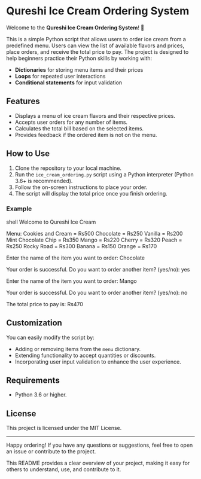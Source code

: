 # Qureshi Ice Cream Ordering System

Welcome to the **Qureshi Ice Cream Ordering System**! 🍦

This is a simple Python script that allows users to order ice cream from a predefined menu. Users can view the list of available flavors and prices, place orders, and receive the total price to pay. The project is designed to help beginners practice their Python skills by working with:

- **Dictionaries** for storing menu items and their prices
- **Loops** for repeated user interactions
- **Conditional statements** for input validation

## Features

- Displays a menu of ice cream flavors and their respective prices.
- Accepts user orders for any number of items.
- Calculates the total bill based on the selected items.
- Provides feedback if the ordered item is not on the menu.

## How to Use

1. Clone the repository to your local machine.
2. Run the `ice_cream_ordering.py` script using a Python interpreter (Python 3.6+ is recommended).
3. Follow the on-screen instructions to place your order.
4. The script will display the total price once you finish ordering.

### Example

shell
Welcome to Qureshi Ice Cream

Menu:
Cookies and Cream = Rs500
Chocolate = Rs250
Vanilla = Rs200
Mint Chocolate Chip = Rs350
Mango = Rs220
Cherry = Rs320
Peach = Rs250
Rocky Road = Rs300
Banana = Rs150
Orange = Rs170

Enter the name of the item you want to order: Chocolate

Your order is successful.
Do you want to order another item? (yes/no): yes

Enter the name of the item you want to order: Mango

Your order is successful.
Do you want to order another item? (yes/no): no

The total price to pay is: Rs470


## Customization

You can easily modify the script by:

- Adding or removing items from the `menu` dictionary.
- Extending functionality to accept quantities or discounts.
- Incorporating user input validation to enhance the user experience.

## Requirements

- Python 3.6 or higher.

## License

This project is licensed under the MIT License.

---

Happy ordering! If you have any questions or suggestions, feel free to open an issue or contribute to the project.


This README provides a clear overview of your project, making it easy for others to understand, use, and contribute to it.
